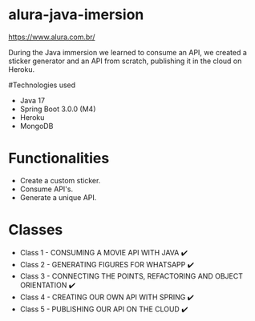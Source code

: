 # alura-java-imersion

https://www.alura.com.br/

During the Java immersion we learned to consume an API, we created a sticker generator and an API from scratch, publishing it in the cloud on Heroku.

#Technologies used

* Java 17
* Spring Boot 3.0.0 (M4)
* Heroku
* MongoDB

# Functionalities

* Create a custom sticker.
* Consume API's.
* Generate a unique API.

# Classes

* Class 1 - CONSUMING A MOVIE API WITH JAVA ✔️
* Class 2 - GENERATING FIGURES FOR WHATSAPP ✔️
* Class 3 - CONNECTING THE POINTS, REFACTORING AND OBJECT ORIENTATION ✔️
* Class 4 - CREATING OUR OWN API WITH SPRING ✔️
* Class 5 - PUBLISHING OUR API ON THE CLOUD ✔️
